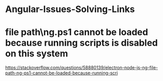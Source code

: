 # Angular-Issues-Solving-Links


# file path\ng.ps1 cannot be loaded because running scripts is disabled on this system
https://stackoverflow.com/questions/58880139/electron-node-js-ng-file-path-ng-ps1-cannot-be-loaded-because-running-scri

